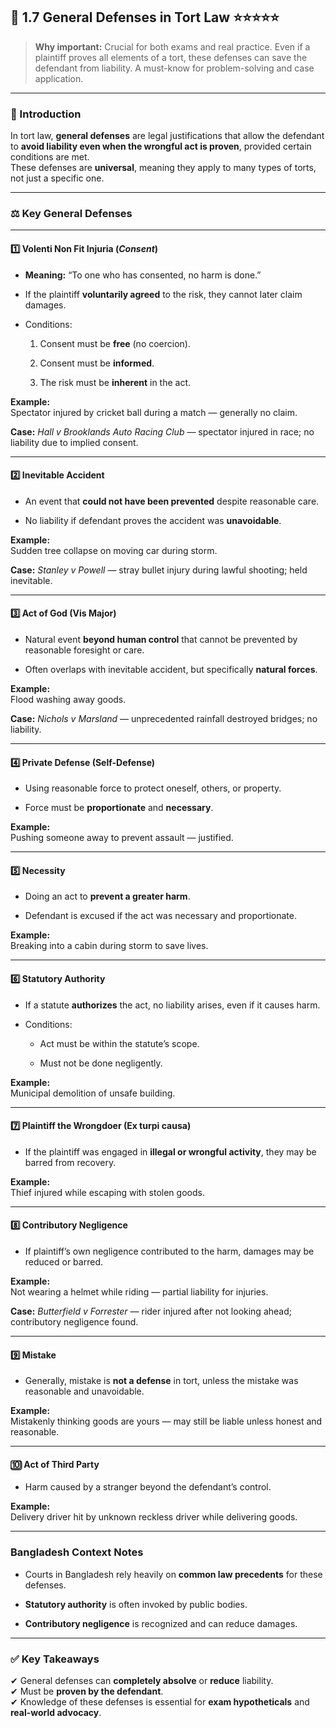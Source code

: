 
## 📑 **1.7 General Defenses in Tort Law** ⭐⭐⭐⭐⭐

> **Why important:** Crucial for both exams and real practice. Even if a plaintiff proves all elements of a tort, these defenses can save the defendant from liability. A must-know for problem-solving and case application.

---

### **📌 Introduction**

In tort law, **general defenses** are legal justifications that allow the defendant to **avoid liability even when the wrongful act is proven**, provided certain conditions are met.  
These defenses are **universal**, meaning they apply to many types of torts, not just a specific one.

---

### **⚖ Key General Defenses**

---

#### **1️⃣ Volenti Non Fit Injuria** (_Consent_)

- **Meaning:** “To one who has consented, no harm is done.”
    
- If the plaintiff **voluntarily agreed** to the risk, they cannot later claim damages.
    
- Conditions:
    
    1. Consent must be **free** (no coercion).
        
    2. Consent must be **informed**.
        
    3. The risk must be **inherent** in the act.
        

**Example:**  
Spectator injured by cricket ball during a match — generally no claim.

**Case:** _Hall v Brooklands Auto Racing Club_ — spectator injured in race; no liability due to implied consent.

---

#### **2️⃣ Inevitable Accident**

- An event that **could not have been prevented** despite reasonable care.
    
- No liability if defendant proves the accident was **unavoidable**.
    

**Example:**  
Sudden tree collapse on moving car during storm.

**Case:** _Stanley v Powell_ — stray bullet injury during lawful shooting; held inevitable.

---

#### **3️⃣ Act of God (Vis Major)**

- Natural event **beyond human control** that cannot be prevented by reasonable foresight or care.
    
- Often overlaps with inevitable accident, but specifically **natural forces**.
    

**Example:**  
Flood washing away goods.

**Case:** _Nichols v Marsland_ — unprecedented rainfall destroyed bridges; no liability.

---

#### **4️⃣ Private Defense (Self-Defense)**

- Using reasonable force to protect oneself, others, or property.
    
- Force must be **proportionate** and **necessary**.
    

**Example:**  
Pushing someone away to prevent assault — justified.

---

#### **5️⃣ Necessity**

- Doing an act to **prevent a greater harm**.
    
- Defendant is excused if the act was necessary and proportionate.
    

**Example:**  
Breaking into a cabin during storm to save lives.

---

#### **6️⃣ Statutory Authority**

- If a statute **authorizes** the act, no liability arises, even if it causes harm.
    
- Conditions:
    
    - Act must be within the statute’s scope.
        
    - Must not be done negligently.
        

**Example:**  
Municipal demolition of unsafe building.

---

#### **7️⃣ Plaintiff the Wrongdoer (Ex turpi causa)**

- If the plaintiff was engaged in **illegal or wrongful activity**, they may be barred from recovery.
    

**Example:**  
Thief injured while escaping with stolen goods.

---

#### **8️⃣ Contributory Negligence**

- If plaintiff’s own negligence contributed to the harm, damages may be reduced or barred.
    

**Example:**  
Not wearing a helmet while riding — partial liability for injuries.

**Case:** _Butterfield v Forrester_ — rider injured after not looking ahead; contributory negligence found.

---

#### **9️⃣ Mistake**

- Generally, mistake is **not a defense** in tort, unless the mistake was reasonable and unavoidable.
    

**Example:**  
Mistakenly thinking goods are yours — may still be liable unless honest and reasonable.

---

#### **🔟 Act of Third Party**

- Harm caused by a stranger beyond the defendant’s control.
    

**Example:**  
Delivery driver hit by unknown reckless driver while delivering goods.

---

### **Bangladesh Context Notes**

- Courts in Bangladesh rely heavily on **common law precedents** for these defenses.
    
- **Statutory authority** is often invoked by public bodies.
    
- **Contributory negligence** is recognized and can reduce damages.
    

---

### ✅ **Key Takeaways**

✔ General defenses can **completely absolve** or **reduce** liability.  
✔ Must be **proven by the defendant**.  
✔ Knowledge of these defenses is essential for **exam hypotheticals** and **real-world advocacy**.
